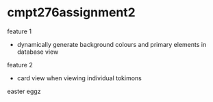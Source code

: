 # cmpt276assignment2

feature 1
- dynamically generate background colours and primary elements in database view

feature 2
- card view when viewing individual tokimons

easter eggz